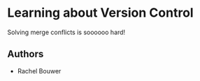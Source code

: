 # Learning about Version Control

Solving merge conflicts is soooooo hard!

## Authors

- Rachel Bouwer
